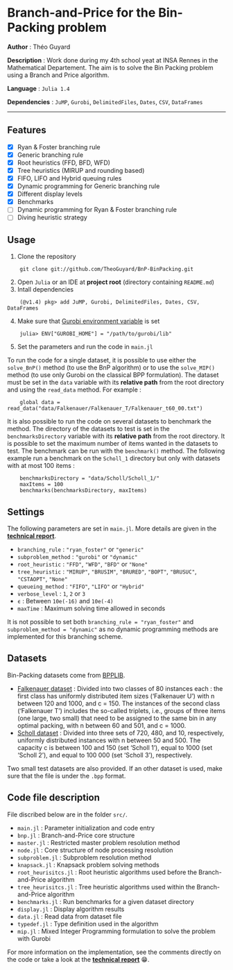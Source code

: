 # Branch-and-Price for the Bin-Packing problem

**Author** : Théo Guyard

**Description** : Work done during my 4th school yeat at INSA Rennes in the Mathematical Departement. The aim is to solve the Bin Packing problem using a Branch and Price algorithm.

**Language** : `Julia 1.4`

**Dependencies** : `JuMP`, `Gurobi`, `DelimitedFiles`, `Dates`, `CSV`, `DataFrames`


---

## Features

- [x] Ryan & Foster branching rule
- [x] Generic branching rule
- [x] Root heuristics (FFD, BFD, WFD)
- [x] Tree heuristics (MIRUP and rounding based)
- [x] FIFO, LIFO and Hybrid queuing rules
- [x] Dynamic programming for Generic branching rule
- [x] Different display levels
- [x] Benchmarks
- [ ] Dynamic programming for Ryan & Foster branching rule
- [ ] Diving heuristic strategy

## Usage

1. Clone the repository
```
    git clone git://github.com/TheoGuyard/BnP-BinPacking.git
```
2. Open `Julia` or an IDE at **project root** (directory containing `README.md`)
3. Intall dependencies
```
    (@v1.4) pkg> add JuMP, Gurobi, DelimitedFiles, Dates, CSV, DataFrames
```
4. Make sure that [Gurobi environment variable](https://github.com/JuliaOpt/Gurobi.jl) is set
```
    julia> ENV["GUROBI_HOME"] = "/path/to/gurobi/lib"
```
5. Set the parameters and run the code in `main.jl`

To run the code for a single dataset, it is possible to use either the `solve_BnP()` method (to use the BnP algorithm) or to use the `solve_MIP()` method (to use only Gurobi on the classical BPP formulation). The dataset must be set in the `data` variable with its **relative path** from the root directory and using the `read_data` method. For example :
```
    global data = read_data("data/Falkenauer/Falkenauer_T/Falkenauer_t60_00.txt")
```

It is also possible to run the code on several datasets to benchmark the method. The directory of the datasets to test is set in the `benchmarksDirectory` variable with its  **relative path** from the root directory. It is possible to set the maximum number of items wanted in the datasets to test. The benchmark can be run with the `benchmark()` method. The following example run a benchmark on the `Scholl_1` directory but only with datasets with at most 100 items :
```
    benchmarksDirectory = "data/Scholl/Scholl_1/"
    maxItems = 100
    benchmarks(benchmarksDirectory, maxItems)
```

## Settings

The following parameters are set in `main.jl`. More details are given in the **[technical report](tex/report.pdf)**.

* `branching_rule` : `"ryan_foster"` or `"generic"`
* `subproblem_method` : `"gurobi"` or `"dynamic"`
* `root_heuristic` : `"FFD"`, `"WFD"`, `"BFD"` or `"None"`
* `tree_heuristic` : `"MIRUP"`, `"BRUSIM"`, `"BRURED"`, `"BOPT"`, `"BRUSUC"`, `"CSTAOPT"`, `"None"`
* `queueing_method` : `"FIFO"`, `"LIFO"` or `"Hybrid"`
* `verbose_level` : `1`, `2` or `3`
* `ϵ` : Between `10e(-16)` and `10e(-4)`
* `maxTime` : Maximum solving time allowed in seconds

It is not possible to set both `branching_rule = "ryan_foster"` and `subproblem_method = "dynamic"` as no dynamic programming methods are implemented for this branching scheme.

## Datasets

Bin-Packing datasets come from [BPPLIB](http://or.dei.unibo.it/library/bpplib).

* [Falkenauer dataset](https://link.springer.com/article/10.1007/BF00226291) : Divided into two classes of 80 instances each : the first class has uniformly distributed item sizes (‘Falkenauer U’) with n between 120 and 1000, and c = 150. The instances of the second class (‘Falkenauer T’) includes the so-called triplets, i.e., groups of three items (one large, two small) that need to be assigned to the same bin in any optimal packing, with n between 60 and 501, and c = 1000.
* [Scholl dataset](https://www.sciencedirect.com/science/article/abs/pii/S0305054896000822) : Divided into three sets of 720, 480, and 10, respectively, uniformly distributed instances with n between 50 and 500. The capacity c is between 100 and 150 (set ‘Scholl 1’), equal to 1000 (set ‘Scholl 2’), and equal to 100 000 (set ‘Scholl 3’), respectively.

Two small test datasets are also provided. If an other dataset is used, make sure that the file is under the `.bpp` format.

## Code file description

File discribed below are in the folder `src/`.

* `main.jl` : Parameter initialization and code entry
* `bnp.jl` : Branch-and-Price core structure
* `master.jl` : Restricted master problem resolution method
* `node.jl` : Core structure of node processing resolution
* `subproblem.jl` : Subproblem resolution method
* `knapsack.jl` : Knapsack problem solving methods
* `root_heurisitcs.jl` : Root heuristic algorithms used before the Branch-and-Price algorithm
* `tree_heurisitcs.jl` : Tree heuristic algorithms used within the Branch-and-Price algorithm
* `benchmarks.jl` : Run benchmarks for a given dataset directory
* `display.jl` : Display algorithm results
* `data.jl` : Read data from dataset file
* `typedef.jl` : Type definition used in the algorithm
* `mip.jl` : Mixed Integer Programming formulation to solve the problem with Gurobi

For more information on the implementation, see the comments directly on the code or take a look at the **[technical report](tex/report.pdf)** 😁.

